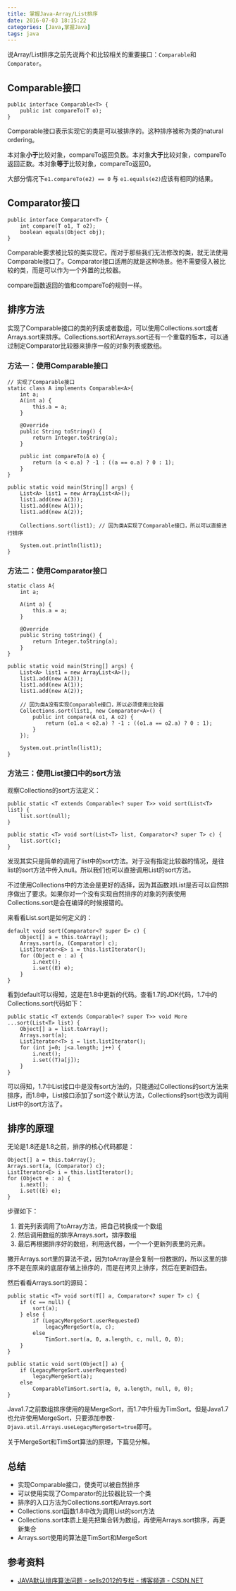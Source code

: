 ```yaml
---
title: 掌握Java-Array/List排序
date: 2016-07-03 18:15:22
categories: [Java,掌握Java]
tags: java
---
```


说Array/List排序之前先说两个和比较相关的重要接口：`Comparable`和`Comparator`。

## Comparable接口

```
public interface Comparable<T> {
    public int compareTo(T o);
}
```

Comparable接口表示实现它的类是可以被排序的。这种排序被称为类的natural ordering。

本对象**小于**比较对象，compareTo返回负数。本对象**大于**比较对象，compareTo返回正数。本对象**等于**比较对象，compareTo返回0。

大部分情况下`e1.compareTo(e2) == 0` 与 `e1.equals(e2)`应该有相同的结果。

## Comparator接口

```
public interface Comparator<T> {
    int compare(T o1, T o2);
    boolean equals(Object obj);
}
```


Comparable要求被比较的类实现它。而对于那些我们无法修改的类，就无法使用Comparable接口了。Comparator接口适用的就是这种场景。他不需要侵入被比较的类，而是可以作为一个外置的比较器。

compare函数返回的值和compareTo的规则一样。

## 排序方法
实现了Comparable接口的类的列表或者数组，可以使用Collections.sort或者Arrays.sort来排序。Collections.sort和Arrays.sort还有一个重载的版本，可以通过制定Comparator比较器来排序一般的对象列表或数组。

### 方法一：使用Comparable接口

```
// 实现了Comparable接口
static class A implements Comparable<A>{
    int a;
    A(int a) {
        this.a = a;
    }

    @Override
    public String toString() {
        return Integer.toString(a);
    }

    public int compareTo(A o) {
        return (a < o.a) ? -1 : ((a == o.a) ? 0 : 1);
    }
}

public static void main(String[] args) {
    List<A> list1 = new ArrayList<A>();
    list1.add(new A(3));
    list1.add(new A(1));
    list1.add(new A(2));

    Collections.sort(list1); // 因为类A实现了Comparable接口，所以可以直接进行排序

    System.out.println(list1);
}
```

### 方法二：使用Comparator接口

```
static class A{
    int a;

    A(int a) {
        this.a = a;
    }

    @Override
    public String toString() {
        return Integer.toString(a);
    }
}

public static void main(String[] args) {
    List<A> list1 = new ArrayList<A>();
    list1.add(new A(3));
    list1.add(new A(1));
    list1.add(new A(2));

    // 因为类A没有实现Comparable接口，所以必须使用比较器
    Collections.sort(list1, new Comparator<A>() {
        public int compare(A o1, A o2) {
            return (o1.a < o2.a) ? -1 : ((o1.a == o2.a) ? 0 : 1);
        }
    });

    System.out.println(list1);
}
```

### 方法三：使用List接口中的sort方法
观察Collections的sort方法定义：

```
public static <T extends Comparable<? super T>> void sort(List<T> list) {
    list.sort(null);
}

public static <T> void sort(List<T> list, Comparator<? super T> c) {
    list.sort(c);
}
```

发现其实只是简单的调用了list中的sort方法。对于没有指定比较器的情况，是往list的sort方法中传入null。所以我们也可以直接调用List的sort方法。

不过使用Collections中的方法会是更好的选择，因为其函数对List是否可以自然排序做出了要求。如果你对一个没有实现自然排序的对象的列表使用Collections.sort是会在编译的时候报错的。

来看看List.sort是如何定义的：

```
default void sort(Comparator<? super E> c) {
    Object[] a = this.toArray();
    Arrays.sort(a, (Comparator) c);
    ListIterator<E> i = this.listIterator();
    for (Object e : a) {
        i.next();
        i.set((E) e);
    }
}
```

看到default可以得知，这是在1.8中更新的代码。查看1.7的JDK代码，1.7中的Collections.sort代码如下：

```
public static <T extends Comparable<? super T>> void More ...sort(List<T> list) {
    Object[] a = list.toArray();
    Arrays.sort(a);
    ListIterator<T> i = list.listIterator();
    for (int j=0; j<a.length; j++) {
        i.next();
        i.set((T)a[j]);
    }
}
```

可以得知，1.7中List接口中是没有sort方法的，只能通过Collections的sort方法来排序，而1.8中，List接口添加了sort这个默认方法，Collections的sort也改为调用List中的sort方法了。

## 排序的原理
无论是1.8还是1.8之前，排序的核心代码都是：

```
Object[] a = this.toArray();
Arrays.sort(a, (Comparator) c);
ListIterator<E> i = this.listIterator();
for (Object e : a) {
    i.next();
    i.set((E) e);
}
```

步骤如下：

1. 首先列表调用了toArray方法，把自己转换成一个数组
2. 然后调用数组的排序Arrays.sort，排序数组
3. 最后再根据排序好的数组，利用迭代器，一个一个更新列表里的元素。

撇开Arrays.sort里的算法不说，因为toArray是会复制一份数据的，所以这里的排序不是在原来的底层存储上排序的，而是在拷贝上排序，然后在更新回去。

然后看看Arrays.sort的源码：

```
public static <T> void sort(T[] a, Comparator<? super T> c) {
    if (c == null) {
        sort(a);
    } else {
        if (LegacyMergeSort.userRequested)
            legacyMergeSort(a, c);
        else
            TimSort.sort(a, 0, a.length, c, null, 0, 0);
    }
}

public static void sort(Object[] a) {
    if (LegacyMergeSort.userRequested)
        legacyMergeSort(a);
    else
        ComparableTimSort.sort(a, 0, a.length, null, 0, 0);
}
```

Java1.7之前数组排序使用的是MergeSort，而1.7中升级为TimSort。但是Java1.7也允许使用MergeSort，只要添加参数`-Djava.util.Arrays.useLegacyMergeSort=true`即可。

关于MergeSort和TimSort算法的原理，下篇见分解。

## 总结

- 实现Comparable接口，使类可以被自然排序
- 可以使用实现了Comparator的比较器比较一个类
- 排序的入口方法为Collections.sort和Arrays.sort
- Collections.sort函数1.8中改为调用List的sort方法
- Collections.sort本质上是先把集合转为数组，再使用Arrays.sort排序，再更新集合
- Arrays.sort使用的算法是TimSort和MergeSort

## 参考资料
- [JAVA默认排序算法问题 - sells2012的专栏 - 博客频道 - CSDN.NET](http://blog.csdn.net/sells2012/article/details/18947849)
